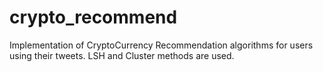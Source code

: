# crypto_recommend
Implementation of CryptoCurrency Recommendation algorithms for users using their tweets. LSH and Cluster methods are used.
